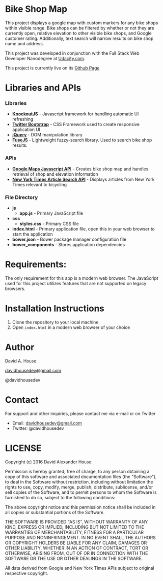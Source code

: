 # Bike Shop Map

This project displays a google map with custom markers for any bike shops within visible range. Bike shops can be filtered by whether or not they are currently open, relative elevation to other visible bike shops, and Google customer rating. Additionally, text search will narrow results on bike shop name and address.

This project was developed in conjunction with the Full Stack Web Developer Nanodegree at [Udacity.com](https://www.udacity.com/course/full-stack-web-developer-nanodegree--nd004).

This project is currently live on its [Github Page](https://davidhousedev.github.io/Bike-Shop-Map-Udacity/)

# Libraries and APIs

### Libraries
* __[KnockoutJS](http://knockoutjs.com/)__ - Javascript framework for handling automatic UI refreshing
* __[Twitter Bootstrap](https://v4-alpha.getbootstrap.com/)__ - CSS Framework used to create responsive application UI
* __[jQuery](https://jquery.com/)__ - DOM manipulation library
* __[FuseJS](http://fusejs.io/)__ - Lightweight fuzzy-search library. Used to search bike shop results.

### APIs
* __[Google Maps Javascript API](https://developers.google.com/maps/documentation/javascript/)__ - Creates bike shop map and handles retrieval of shop and elevation information
* __[New York Times Article Search API](https://developer.nytimes.com/article_search_v2.json)__ - Displays articles from New York Times relevant to bicycling

### File Directory
* __js__
    * __app.js__ - Primary JavaScript file
* __css__
    * __styles.css__ - Primary CSS file
* __index.html__ - Primary application file, open this in your web browser to start the application
* __bower.json__ - Bower package manager configuration file
* __bower_components__ - Stores application dependencies



# Requirements:
The only requirement for this app is a modern web browser. The JavaScript used for this project utilizes features that are not supported on legacy browsers.

# Installation Instructions
1. Clone the repository to your local machine
2. Open `index.html` in a modern web browser of your choice

# Author

David A. House

davidhousedev@gmail.com

@davidhousedev


# Contact
For support and other inquiries, please contact me via e-mail or on Twitter
* Email: davidhousedev@gmail.com
* Twitter: @davidhousedev


# LICENSE
Copyright (c) 2016 David Alexander House

Permission is hereby granted, free of charge, to any person obtaining a copy of this software and associated documentation files (the "Software"), to deal in the Software without restriction, including without limitation the rights to use, copy, modify, merge, publish, distribute, sublicense, and/or sell copies of the Software, and to permit persons to whom the Software is furnished to do so, subject to the following conditions:

The above copyright notice and this permission notice shall be included in all copies or substantial portions of the Software.

THE SOFTWARE IS PROVIDED "AS IS", WITHOUT WARRANTY OF ANY KIND, EXPRESS OR IMPLIED, INCLUDING BUT NOT LIMITED TO THE WARRANTIES OF MERCHANTABILITY, FITNESS FOR A PARTICULAR PURPOSE AND NONINFRINGEMENT. IN NO EVENT SHALL THE AUTHORS OR COPYRIGHT HOLDERS BE LIABLE FOR ANY CLAIM, DAMAGES OR OTHER LIABILITY, WHETHER IN AN ACTION OF CONTRACT, TORT OR OTHERWISE, ARISING FROM, OUT OF OR IN CONNECTION WITH THE SOFTWARE OR THE USE OR OTHER DEALINGS IN THE SOFTWARE.

All data derived from Google and New York Times APIs subject to original respective copyright.